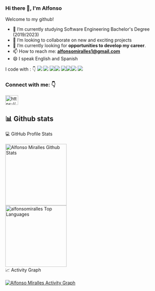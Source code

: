 ### Hi there 👋, I'm Alfonso
Welcome to my github!

- 🌱 I’m currently studying Software Engineering Bachelor's Degree (2019/2023)
- 👯 I’m looking to collaborate on new and exciting projects
- 🚀 I’m currently looking for **opportunities to develop my career**.
- 📫 How to reach me: **alfonsomiralles1@gmail.com**
- 😄 I speak English and Spanish

<p align="justify">
I code with :  👇
<img src="https://img.shields.io/badge/Python-3776AB?style=for-the-badge&logo=python&logoColor=white"/> <img src="https://img.shields.io/badge/Java-ED8B00?style=for-the-badge&logo=java&logoColor=white"/> <img src="https://img.shields.io/badge/JavaScript-F7DF1E?style=for-the-badge&logo=javascript&logoColor=white"/><img src="https://img.shields.io/badge/Express.js-404D59?style=for-the-badge"/> <img src="https://img.shields.io/badge/React-20232A?style=for-the-badge&logo=react&logoColor=61DAFB"/><img src="https://img.shields.io/badge/MySQL-00000F?style=for-the-badge&logo=mysql&logoColor=white"/><img src="https://img.shields.io/badge/HTML-239120?style=for-the-badge&logo=html5&logoColor=white"/>  <img src="https://img.shields.io/badge/CSS-239120?&style=for-the-badge&logo=css3&logoColor=white"/> 
  
<h3 align="left">Connect with me: 👇</h3>
</p>
<a href="https://www.linkedin.com/in/alfonsomiralles/?locale=en_US" target="blank"><img align="center" src="https://raw.githubusercontent.com/rahuldkjain/github-profile-readme-generator/master/src/images/icons/Social/linked-in-alt.svg" alt="https://www.linkedin.com/in/alfonsomiralles/" height="30" width="40" /></a>
<p align="left">
</p>

## 📊 Github stats

  <summary>💻 GitHub Profile Stats</summary>
  <br/>
    <a href="https://github.com/anuraghazra/github-readme-stats"><img alt="Alfonso Miralles Github Stats" src="https://github-readme-stats.vercel.app/api/?username=alfonsomiralles&show_icons=true&count_private=true&theme=default&hide_border=true&bg_color=fff&title_color=00E676&icon_color=00E676" height="192px"/></a>
  <br/>
  <a href="https://github.com/anuraghazra/github-readme-stats"><img alt="alfonsomiralles Top Languages" src="https://github-readme-stats.vercel.app/api/top-langs/?username=alfonsomiralles&langs_count=8&layout=compact&theme=default&hide_border=true&bg_color=fff&title_color=000&icon_color=000&hide=Jupyter%20Notebook" height="192px"/></a>
  <br/>
  <summary>📈 Activity Graph</summary>
  <br/>
<a href="https://github.com/ashutosh00710/github-readme-activity-graph"><img alt="Alfonso Miralles Activity Graph" src="https://activity-graph.herokuapp.com/graph/?username=alfonsomiralles&bg_color=fff&color=000&line=00E676&point=000&hide_border=true" /></a>
